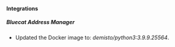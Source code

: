 #### Integrations
##### Bluecat Address Manager
- Updated the Docker image to: *demisto/python3:3.9.9.25564*.
